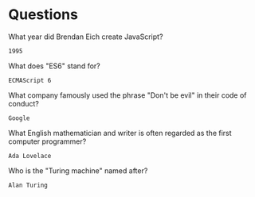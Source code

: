 # Questions

What year did Brendan Eich create JavaScript?

```
1995

```

What does "ES6" stand for?

```
ECMAScript 6
```

What company famously used the phrase "Don't be evil" in their code of conduct?

```
Google
```

What English mathematician and writer is often regarded as the first computer programmer?

```
Ada Lovelace
```

Who is the "Turing machine" named after?

```
Alan Turing
```
